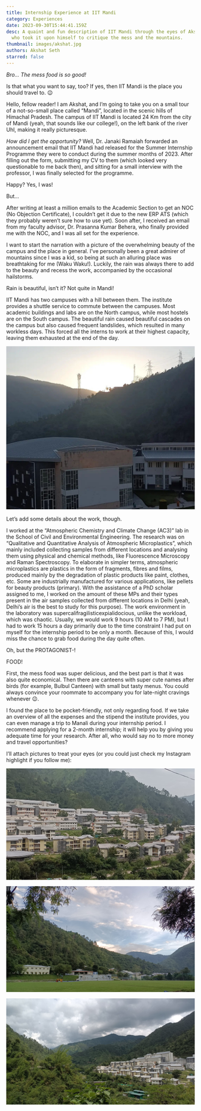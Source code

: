 ```yaml
---
title: Internship Experience at IIT Mandi
category: Experiences
date: 2023-09-30T15:44:41.159Z
desc: A quaint and fun description of IIT Mandi through the eyes of Akshat Seth,
  who took it upon himself to critique the mess and the mountains.
thumbnail: images/akshat.jpg
authors: Akshat Seth
starred: false
---
```

*Bro… The mess food is so good!*

Is that what you want to say, too? If yes, then IIT Mandi is the place you should travel to. 😉

Hello, fellow reader! I am Akshat, and I’m going to take you on a small tour of a not-so-small place called “Mandi”, located in the scenic hills of Himachal Pradesh. The campus of IIT Mandi is located 24 Km from the city of Mandi (yeah, that sounds like our college!), on the left bank of the river Uhl, making it really picturesque.

*How did I get the opportunity?* Well, Dr. Janaki Ramaiah forwarded an announcement email that IIT Mandi had released for the Summer Internship Programme they were to conduct during the summer months of 2023. After filling out the form, submitting my CV to them (which looked very questionable to me back then), and sitting for a small interview with the professor, I was finally selected for the programme.

Happy? Yes, I was!

But…

After writing at least a million emails to the Academic Section to get an NOC (No Objection Certificate), I couldn’t get it due to the new ERP ATS (which they probably weren’t sure how to use yet). Soon after, I received an email from my faculty advisor, Dr. Prasanna Kumar Behera, who finally provided me with the NOC, and I was all set for the experience.

I want to start the narration with a picture of the overwhelming beauty of the campus and the place in general. I’ve personally been a great admirer of mountains since I was a kid, so being at such an alluring place was breathtaking for me (Waku Waku!). Luckily, the rain was always there to add to the beauty and recess the work, accompanied by the occasional hailstorms. 

Rain is beautiful, isn’t it? Not quite in Mandi!

IIT Mandi has two campuses with a hill between them. The institute provides a shuttle service to commute between the campuses. Most academic buildings and labs are on the North campus, while most hostels are on the South campus. The beautiful rain caused beautiful cascades on the campus but also caused frequent landslides, which resulted in many workless days. This forced all the interns to work at their highest capacity, leaving them exhausted at the end of the day.

![](images/screenshot_20231012_011500_instagram.jpg)

Let’s add some details about the work, though.

I worked at the “Atmospheric Chemistry and Climate Change (AC3)” lab in the School of Civil and Environmental Engineering. The research was on “Qualitative and Quantitative Analysis of Atmospheric Microplastics”, which mainly included collecting samples from different locations and analysing them using physical and chemical methods, like Fluorescence Microscopy and Raman Spectroscopy. To elaborate in simpler terms, atmospheric microplastics are plastics in the form of fragments, fibres and films, produced mainly by the degradation of plastic products like paint, clothes, etc. Some are industrially manufactured for various applications, like pellets for beauty products (primary). With the assistance of a PhD scholar assigned to me, I worked on the amount of these MPs and their types present in the air samples collected from different locations in Delhi (yeah, Delhi’s air is the best to study for this purpose). The work environment in the laboratory was supercalifragilisticexpialidocious, unlike the workload, which was chaotic. Usually, we would work 9 hours (10 AM to 7 PM), but I had to work 15 hours a day primarily due to the time constraint I had put on myself for the internship period to be only a month. Because of this, I would miss the chance to grab food during the day quite often.

Oh, but the PROTAGONIST-!

FOOD!

First, the mess food was super delicious, and the best part is that it was also quite economical. Then there are canteens with super cute names after birds (for example, Bulbul Canteen) with small but tasty menus. You could always convince your roommate to accompany you for late-night cravings whenever 😉.

I found the place to be pocket-friendly, not only regarding food. If we take an overview of all the expenses and the stipend the institute provides, you can even manage a trip to Manali during your internship period. I recommend applying for a 2-month internship; it will help you by giving you adequate time for your research. After all, who would say no to more money and travel opportunities?

I’ll attach pictures to treat your eyes (or you could just check my Instagram highlight if you follow me):

![](images/whatsapp-image-2023-10-12-at-1.18.58-am-1-.jpeg)

![](images/whatsapp-image-2023-10-12-at-1.18.59-am-1-.jpeg)

![](images/whatsapp-image-2023-10-12-at-1.19.00-am-2-.jpeg)